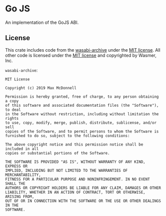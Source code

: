 # Go JS

An implementation of the GoJS ABI.

## License

This crate includes code from the [wasabi-archive][] under the [MIT license](https://github.com/maxmcd/wasabi-archive/blob/master/LICENSE).  All other code is licensed under the [MIT license](../../LICENSE) and copyrighted by Wasmer, Inc.

`wasabi-archive`:
```
MIT License

Copyright (c) 2019 Max McDonnell

Permission is hereby granted, free of charge, to any person obtaining a copy
of this software and associated documentation files (the "Software"), to deal
in the Software without restriction, including without limitation the rights
to use, copy, modify, merge, publish, distribute, sublicense, and/or sell
copies of the Software, and to permit persons to whom the Software is
furnished to do so, subject to the following conditions:

The above copyright notice and this permission notice shall be included in all
copies or substantial portions of the Software.

THE SOFTWARE IS PROVIDED "AS IS", WITHOUT WARRANTY OF ANY KIND, EXPRESS OR
IMPLIED, INCLUDING BUT NOT LIMITED TO THE WARRANTIES OF MERCHANTABILITY,
FITNESS FOR A PARTICULAR PURPOSE AND NONINFRINGEMENT. IN NO EVENT SHALL THE
AUTHORS OR COPYRIGHT HOLDERS BE LIABLE FOR ANY CLAIM, DAMAGES OR OTHER
LIABILITY, WHETHER IN AN ACTION OF CONTRACT, TORT OR OTHERWISE, ARISING FROM,
OUT OF OR IN CONNECTION WITH THE SOFTWARE OR THE USE OR OTHER DEALINGS IN THE
SOFTWARE.
```


[wasabi-archive]: https://github.com/maxmcd/wasabi-archive
